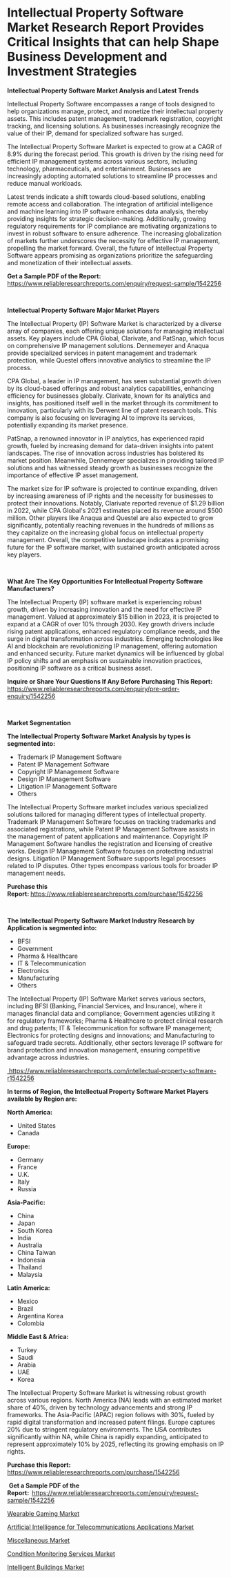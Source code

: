 <p><h1>Intellectual Property Software Market Research Report Provides Critical Insights that can help Shape Business Development and Investment Strategies</h1></p><p><strong>Intellectual Property Software Market Analysis and Latest Trends</strong></p>
<p><p>Intellectual Property Software encompasses a range of tools designed to help organizations manage, protect, and monetize their intellectual property assets. This includes patent management, trademark registration, copyright tracking, and licensing solutions. As businesses increasingly recognize the value of their IP, demand for specialized software has surged.</p><p>The Intellectual Property Software Market is expected to grow at a CAGR of 8.9% during the forecast period. This growth is driven by the rising need for efficient IP management systems across various sectors, including technology, pharmaceuticals, and entertainment. Businesses are increasingly adopting automated solutions to streamline IP processes and reduce manual workloads.</p><p>Latest trends indicate a shift towards cloud-based solutions, enabling remote access and collaboration. The integration of artificial intelligence and machine learning into IP software enhances data analysis, thereby providing insights for strategic decision-making. Additionally, growing regulatory requirements for IP compliance are motivating organizations to invest in robust software to ensure adherence. The increasing globalization of markets further underscores the necessity for effective IP management, propelling the market forward. Overall, the future of Intellectual Property Software appears promising as organizations prioritize the safeguarding and monetization of their intellectual assets.</p></p>
<p><strong>Get a Sample PDF of the Report:&nbsp;</strong> <a href="https://www.reliableresearchreports.com/enquiry/request-sample/1542256?utm_campaign=33&utm_medium=2&utm_source=Github&utm_content=ia&utm_term=09032025&utm_id=intellectual-property-software">https://www.reliableresearchreports.com/enquiry/request-sample/1542256</a></p>
<p>&nbsp;</p>
<p><strong>Intellectual Property Software Major Market Players</strong></p>
<p><p>The Intellectual Property (IP) Software Market is characterized by a diverse array of companies, each offering unique solutions for managing intellectual assets. Key players include CPA Global, Clarivate, and PatSnap, which focus on comprehensive IP management solutions. Dennemeyer and Anaqua provide specialized services in patent management and trademark protection, while Questel offers innovative analytics to streamline the IP process.</p><p>CPA Global, a leader in IP management, has seen substantial growth driven by its cloud-based offerings and robust analytics capabilities, enhancing efficiency for businesses globally. Clarivate, known for its analytics and insights, has positioned itself well in the market through its commitment to innovation, particularly with its Derwent line of patent research tools. This company is also focusing on leveraging AI to improve its services, potentially expanding its market presence.</p><p>PatSnap, a renowned innovator in IP analytics, has experienced rapid growth, fueled by increasing demand for data-driven insights into patent landscapes. The rise of innovation across industries has bolstered its market position. Meanwhile, Dennemeyer specializes in providing tailored IP solutions and has witnessed steady growth as businesses recognize the importance of effective IP asset management.</p><p>The market size for IP software is projected to continue expanding, driven by increasing awareness of IP rights and the necessity for businesses to protect their innovations. Notably, Clarivate reported revenue of $1.29 billion in 2022, while CPA Global's 2021 estimates placed its revenue around $500 million. Other players like Anaqua and Questel are also expected to grow significantly, potentially reaching revenues in the hundreds of millions as they capitalize on the increasing global focus on intellectual property management. Overall, the competitive landscape indicates a promising future for the IP software market, with sustained growth anticipated across key players.</p></p>
<p>&nbsp;</p>
<p><strong>What Are The Key Opportunities For Intellectual Property Software Manufacturers?</strong></p>
<p><p>The Intellectual Property (IP) software market is experiencing robust growth, driven by increasing innovation and the need for effective IP management. Valued at approximately $15 billion in 2023, it is projected to expand at a CAGR of over 10% through 2030. Key growth drivers include rising patent applications, enhanced regulatory compliance needs, and the surge in digital transformation across industries. Emerging technologies like AI and blockchain are revolutionizing IP management, offering automation and enhanced security. Future market dynamics will be influenced by global IP policy shifts and an emphasis on sustainable innovation practices, positioning IP software as a critical business asset.</p></p>
<p><strong>Inquire or Share Your Questions If Any Before Purchasing This Report:</strong> <a href="https://www.reliableresearchreports.com/enquiry/pre-order-enquiry/1542256?utm_campaign=33&utm_medium=2&utm_source=Github&utm_content=ia&utm_term=09032025&utm_id=intellectual-property-software">https://www.reliableresearchreports.com/enquiry/pre-order-enquiry/1542256</a></p>
<p>&nbsp;</p>
<p><strong>Market Segmentation</strong></p>
<p><strong>The Intellectual Property Software Market Analysis by types is segmented into:</strong></p>
<p><ul><li>Trademark IP Management Software</li><li>Patent IP Management Software</li><li>Copyright IP Management Software</li><li>Design IP Management Software</li><li>Litigation IP Management Software</li><li>Others</li></ul></p>
<p><p>The Intellectual Property Software market includes various specialized solutions tailored for managing different types of intellectual property. Trademark IP Management Software focuses on tracking trademarks and associated registrations, while Patent IP Management Software assists in the management of patent applications and maintenance. Copyright IP Management Software handles the registration and licensing of creative works. Design IP Management Software focuses on protecting industrial designs. Litigation IP Management Software supports legal processes related to IP disputes. Other types encompass various tools for broader IP management needs.</p></p>
<p><strong>Purchase this Report:&nbsp;</strong><a href="https://www.reliableresearchreports.com/purchase/1542256?utm_campaign=33&utm_medium=2&utm_source=Github&utm_content=ia&utm_term=09032025&utm_id=intellectual-property-software">https://www.reliableresearchreports.com/purchase/1542256</a></p>
<p>&nbsp;</p>
<p><strong>The Intellectual Property Software Market Industry Research by Application is segmented into:</strong></p>
<p><ul><li>BFSI</li><li>Government</li><li>Pharma & Healthcare</li><li>IT & Telecommunication</li><li>Electronics</li><li>Manufacturing</li><li>Others</li></ul></p>
<p><p>The Intellectual Property (IP) Software Market serves various sectors, including BFSI (Banking, Financial Services, and Insurance), where it manages financial data and compliance; Government agencies utilizing it for regulatory frameworks; Pharma & Healthcare to protect clinical research and drug patents; IT & Telecommunication for software IP management; Electronics for protecting designs and innovations; and Manufacturing to safeguard trade secrets. Additionally, other sectors leverage IP software for brand protection and innovation management, ensuring competitive advantage across industries.</p></p>
<p><a href="https://www.reliableresearchreports.com/intellectual-property-software-r1542256?utm_campaign=33&utm_medium=2&utm_source=Github&utm_content=ia&utm_term=09032025&utm_id=intellectual-property-software">&nbsp;https://www.reliableresearchreports.com/intellectual-property-software-r1542256</a></p>
<p><strong>In terms of Region, the Intellectual Property Software Market Players available by Region are:</strong></p>
<p>
    <p> <strong> North America: </strong>
        <ul>
            <li>United States</li>
            <li>Canada</li>
        </ul>
        </p> 
    <p> <strong> Europe: </strong>
        <ul>
            <li>Germany</li>
            <li>France</li>
            <li>U.K.</li>
            <li>Italy</li>
            <li>Russia</li>
        </ul>
        </p> 
    <p> <strong> Asia-Pacific: </strong>
        <ul>
            <li>China</li>
            <li>Japan</li>
            <li>South Korea</li>
            <li>India</li>
            <li>Australia</li>
            <li>China Taiwan</li>
            <li>Indonesia</li>
            <li>Thailand</li>
            <li>Malaysia</li>
        </ul>
        </p> 
    <p> <strong> Latin America: </strong>
        <ul>
            <li>Mexico</li>
            <li>Brazil</li>
            <li>Argentina Korea</li>
            <li>Colombia</li>
        </ul>
        </p> 
    <p> <strong> Middle East & Africa: </strong>
        <ul>
            <li>Turkey</li>
            <li>Saudi</li>
            <li>Arabia</li>
            <li>UAE</li>
            <li>Korea</li>
        </ul>
    </p>
    </p>
<p><p>The Intellectual Property Software Market is witnessing robust growth across various regions. North America (NA) leads with an estimated market share of 40%, driven by technology advancements and strong IP frameworks. The Asia-Pacific (APAC) region follows with 30%, fueled by rapid digital transformation and increased patent filings. Europe captures 20% due to stringent regulatory environments. The USA contributes significantly within NA, while China is rapidly expanding, anticipated to represent approximately 10% by 2025, reflecting its growing emphasis on IP rights.</p></p>
<p><strong>Purchase this Report: </strong><a href="https://www.reliableresearchreports.com/purchase/1542256?utm_campaign=33&utm_medium=2&utm_source=Github&utm_content=ia&utm_term=09032025&utm_id=intellectual-property-software">https://www.reliableresearchreports.com/purchase/1542256</a></p>
<p>&nbsp;<strong>Get a Sample PDF of the Report:&nbsp;&nbsp;</strong><a href="https://www.reliableresearchreports.com/enquiry/request-sample/1542256?utm_campaign=33&utm_medium=2&utm_source=Github&utm_content=ia&utm_term=09032025&utm_id=intellectual-property-software">https://www.reliableresearchreports.com/enquiry/request-sample/1542256</a></p>
<p><strong></strong></p>
<p><p><a href="https://github.com/raaschadonle/Market-Research-Report-List-1/blob/main/wearable-gaming-market.md?utm_campaign=33&utm_medium=2&utm_source=Github&utm_content=ia&utm_term=09032025&utm_id=intellectual-property-software">Wearable Gaming Market</a></p><p><a href="https://github.com/aarajlyre/Market-Research-Report-List-1/blob/main/artificial-intelligence-for-telecommunications-applications-market.md?utm_campaign=33&utm_medium=2&utm_source=Github&utm_content=ia&utm_term=09032025&utm_id=intellectual-property-software">Artificial Intelligence for Telecommunications Applications Market</a></p><p><a href="https://github.com/fendtdjunawo/Market-Research-Report-List-1/blob/main/miscellaneous-market.md?utm_campaign=33&utm_medium=2&utm_source=Github&utm_content=ia&utm_term=09032025&utm_id=intellectual-property-software">Miscellaneous Market</a></p><p><a href="https://github.com/palenjeppecd/Market-Research-Report-List-1/blob/main/condition-monitoring-services-market.md?utm_campaign=33&utm_medium=2&utm_source=Github&utm_content=ia&utm_term=09032025&utm_id=intellectual-property-software">Condition Monitoring Services Market</a></p><p><a href="https://github.com/kovasovitzzg/Market-Research-Report-List-1/blob/main/intelligent-buildings-market.md?utm_campaign=33&utm_medium=2&utm_source=Github&utm_content=ia&utm_term=09032025&utm_id=intellectual-property-software">Intelligent Buildings Market</a></p></p>